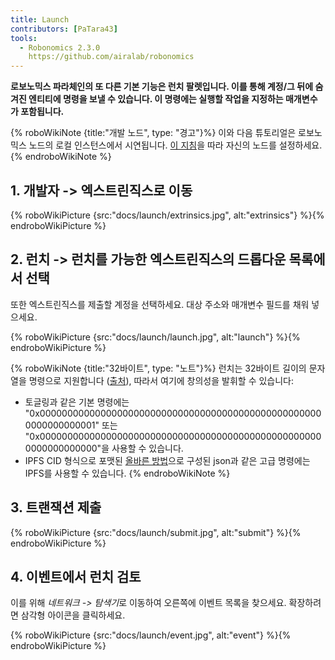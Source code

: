 ```yaml
---
title: Launch
contributors: [PaTara43]
tools:
  - Robonomics 2.3.0
    https://github.com/airalab/robonomics
---
```


**로보노믹스 파라체인의 또 다른 기본 기능은 런치 팔렛입니다. 이를 통해 계정/그 뒤에 숨겨진 엔티티에 명령을 보낼 수 있습니다. 이 명령에는 실행할 작업을 지정하는 매개변수가 포함됩니다.**

{% roboWikiNote {title:"개발 노드", type: "경고"}%} 이와 다음 튜토리얼은 로보노믹스 노드의 로컬 인스턴스에서 시연됩니다. [이 지침](/docs/run-dev-node)을 따라 자신의 노드를 설정하세요.
{% endroboWikiNote %}

## 1. 개발자 -> 엑스트린직스로 이동

{% roboWikiPicture {src:"docs/launch/extrinsics.jpg", alt:"extrinsics"} %}{% endroboWikiPicture %}

## 2. 런치 -> 런치를 가능한 엑스트린직스의 드롭다운 목록에서 선택

또한 엑스트린직스를 제출할 계정을 선택하세요. 대상 주소와 매개변수 필드를 채워 넣으세요.

{% roboWikiPicture {src:"docs/launch/launch.jpg", alt:"launch"} %}{% endroboWikiPicture %}

{% roboWikiNote {title:"32바이트", type: "노트"}%}   런치는 32바이트 길이의 문자열을 명령으로 지원합니다 ([출처](https://polkascan.github.io/py-scale-codec/types.html#scalecodec.types.H256)),
  따라서 여기에 창의성을 발휘할 수 있습니다:
  - 토글링과 같은 기본 명령에는 "0x0000000000000000000000000000000000000000000000000000000000000001" 또는
  "0x0000000000000000000000000000000000000000000000000000000000000000"을 사용할 수 있습니다.
  - IPFS CID 형식으로 포맷된 [올바른 방법](https://multi-agent-io.github.io/robonomics-interface/modules.html#robonomicsinterface.utils.ipfs_qm_hash_to_32_bytes)으로 구성된 json과 같은 고급 명령에는 IPFS를 사용할 수 있습니다.
{% endroboWikiNote %}

## 3. 트랜잭션 제출

{% roboWikiPicture {src:"docs/launch/submit.jpg", alt:"submit"} %}{% endroboWikiPicture %}

## 4. 이벤트에서 런치 검토

이를 위해 *네트워크 -> 탐색기*로 이동하여 오른쪽에 이벤트 목록을 찾으세요. 확장하려면 삼각형 아이콘을 클릭하세요.

{% roboWikiPicture {src:"docs/launch/event.jpg", alt:"event"} %}{% endroboWikiPicture %}
